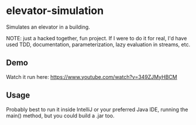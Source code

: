 # elevator-simulation

Simulates an elevator in a building.

NOTE: just a hacked together, fun project. If I were to do it for real, I'd have used TDD, documentation, parameterization, lazy evaluation in streams, etc.

## Demo

Watch it run here: https://www.youtube.com/watch?v=349ZJMyHBCM

## Usage

Probably best to run it inside IntelliJ or your preferred Java IDE, running the main() method, but you could build a .jar too.
